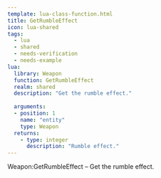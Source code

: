 ```yaml
---
template: lua-class-function.html
title: GetRumbleEffect
icon: lua-shared
tags:
  - lua
  - shared
  - needs-verification
  - needs-example
lua:
  library: Weapon
  function: GetRumbleEffect
  realm: shared
  description: "Get the rumble effect."
  
  arguments:
  - position: 1
    name: "entity"
    type: Weapon
  returns:
    - type: integer
      description: "Rumble effect."
---
```


<div class="lua__search__keywords">
Weapon:GetRumbleEffect &#x2013; Get the rumble effect.
</div>
